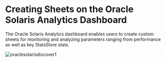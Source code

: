 # Creating Sheets on the Oracle Solaris Analytics Dashboard

The Oracle Solaris Analytics dashboard enables users to create custom sheets for monitoring and analyzing parameters ranging from performance as well as key StatsStore stats. 

![oraclesolarisdiscover1](Images/Workflow1.png"Workflow")


